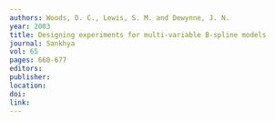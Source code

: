 ```yaml
---
authors: Woods, D. C., Lewis, S. M. and Dewynne, J. N. 
year: 2003 
title: Designing experiments for multi-variable B-spline models 
journal: Sankhya 
vol: 65 
pages: 660-677 
editors: 
publisher: 
location: 
doi: 
link: 
---
```

 
